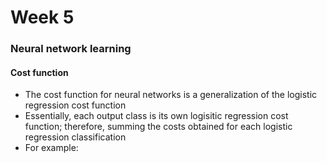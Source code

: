 # Week 5

### Neural network learning
#### Cost function
- The cost function for neural networks is a generalization of the logistic regression cost function
- Essentially, each output class is its own logisitic regression cost function; therefore, summing the costs obtained for each logistic regression classification
- For example:
```

```
